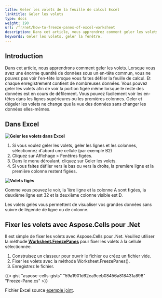 ```yaml
---
title: Geler les volets de la feuille de calcul Excel
linktitle: Geler les volets
type: docs
weight: 190
url: /fr/net/how-to-freeze-panes-of-excel-worksheet
description: Dans cet article, vous apprendrez comment geler les volets des feuilles de calcul Excel de manière programmée en utilisant la bibliothèque C# avec l API .NET.
keywords: Geler les volets, geler la fenêtre.
---
```


## **Introduction**

Dans cet article, nous apprendrons comment geler les volets. Lorsque vous avez une énorme quantité de données sous un en-tête commun, vous ne pouvez pas voir l'en-tête lorsque vous faites défiler la feuille de calcul. Et chaque enregistrement contient de nombreuses données. Vous pouvez geler les volets afin de voir la portion figée même lorsque le reste des données est en cours de défilement. Vous pouvez facilement voir les en-têtes dans les lignes supérieures ou les premières colonnes. Geler et dégeler les volets ne change que la vue des données sans changer les données elles-mêmes.

## **Dans Excel**

**![Geler les volets dans Excel](Freeze-panes.png)**


1. Si vous voulez geler les volets, geler les lignes et les colonnes, sélectionnez d'abord une cellule (par exemple B2)
2. Cliquez sur Affichage > Fenêtres figées.
3. Dans le menu déroulant, cliquez sur Geler les volets.
4. Si vous faites défiler vers le bas ou vers la droite, la première ligne et la première colonne restent figées.

**![Volets figés](Frozen-Panes.png)**

Comme vous pouvez le voir, la 1ère ligne et la colonne A sont figées, la deuxième ligne est 32 et la deuxième colonne visible est D. 

Les volets gelés vous permettent de visualiser vos grandes données sans suivre de légende de ligne ou de colonne.




## **Fixer les volets avec Aspose.Cells pour .Net**
Il est simple de fixer les volets avec Aspose.Cells pour .Net. Veuillez utiliser la méthode [**Worksheet.FreezePanes**](https://reference.aspose.com/cells/net/aspose.cells/worksheet/freezepanes/) pour fixer les volets à la cellule sélectionnée.
1. Construisez un classeur pour ouvrir le fichier ou créez un fichier vide.
2. Fixer les volets avec la méthode Worksheet.FreezePanes().
3. Enregistrez le fichier.

{{< gist "aspose-cells-gists" "59a1901d62ea9ceb08456a818431a898" "Freeze-Pane.cs" >}}

Fichier Excel source [exemple joint](Freeze.xlsx).
